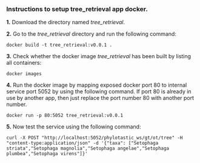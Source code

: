 ### Instructions to setup tree_retrieval app docker. 

**1.** Download the directory named *tree_retrieval*.

**2.** Go to the *tree_retrieval* directory and run the following command:

``
docker build -t tree_retrieval:v0.0.1 .
``

**3.** Check whether the docker image *tree_retrieval* has been built by listing all containers:

``
docker images
``

**4.** Run the docker image by mapping exposed docker port 80 to internal service port 5052 by using the following command. If port 80 is already in use by another app, then just replace the port number 80 with another port number.

``
docker run -p 80:5052 tree_retrieval:v0.0.1
``

**5.** Now test the service using the following command:

``
curl -X POST "http://localhost:5052/phylotastic_ws/gt/ot/tree" -H "content-type:application/json" -d '{"taxa": ["Setophaga striata","Setophaga magnolia","Setophaga angelae","Setophaga plumbea","Setophaga virens"]}'
``

